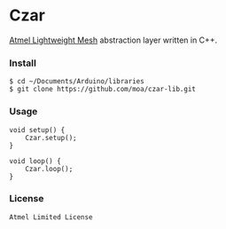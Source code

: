 # Czar

[Atmel Lightweight Mesh](http://www.atmel.com/tools/lightweight_mesh.aspx) abstraction layer written in C++.

### Install

```Shell
$ cd ~/Documents/Arduino/libraries
$ git clone https://github.com/moa/czar-lib.git
```

### Usage

```Arduino
void setup() {
    Czar.setup();
}
    
void loop() {
    Czar.loop();
}
```

### License

`Atmel Limited License`
